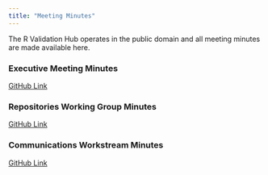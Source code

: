 ```yaml
---
title: "Meeting Minutes"
---
```


The R Validation Hub operates in the public domain and all meeting minutes are made available here.

### Executive Meeting Minutes

[GitHub Link](https://github.com/pharmaR/pharmaR/issues?q=is%3Aissue+is%3Aopen+label%3Aminutes)

### Repositories Working Group Minutes

[GitHub Link](https://github.com/RConsortium/r-repositories-wg/tree/main/minutes)

### Communications Workstream Minutes

[GitHub Link](https://github.com/pharmaR/communications/tree/main/minutes)


